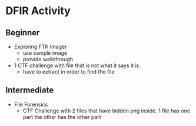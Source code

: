 # DFIR Activity

##  Beginner
- Exploring FTK Imager
	- use sample image
	- provide walkthrough
- 1 CTF challenge with file that is not what it says it is
	- have to extract in order to find the file
## Intermediate
- File Forensics
	- CTF Challenge with 2 files that have hidden png inside. 1 file has one part the other has the other part